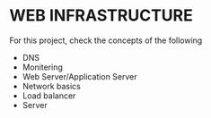 # WEB INFRASTRUCTURE

For this project, check the concepts of the following

<ul>
<li>DNS</li>
<li>Monitering</li>
<li>Web Server/Application Server</li>
<li>Network basics</li>
<li>Load balancer</li>
<li>Server</li>
